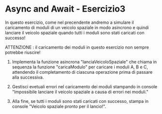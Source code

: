 # Async and Await - Esercizio3
In questo esercizio, come nel precendente andremo a simulare il caricamento di moduli di un veicolo spaziale in modo asincrono e quindi lanciare il veicolo spaziale quando tutti i moduli sono stati caricati con successo!

ATTENZIONE : il caricamento dei moduli in questo esercizio non sempre potrebbe riuscire!


1. Implementa la funzione asincrona "lanciaVeicoloSpaziale" che chiama in sequenza la funzione "caricaModulo" per caricare i moduli A, B e C, attendendo il completamento di ciascuna operazione prima di passare alla successiva. 

3. Gestisci evetuali errori nel caricamento dei moduli stampando in console "Impossibile lanciare il veicolo spaziale a causa di errori nei moduli."

2. Alla fine, se tutti i moduli sono stati caricati con successo, stampa in console "Veicolo spaziale pronto per il lancio!".